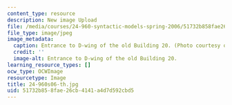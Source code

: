 ```yaml
---
content_type: resource
description: New image Upload
file: /media/courses/24-960-syntactic-models-spring-2006/51732b858fae26cb4141a4d7d592cbd5_24-960s06-th.jpg
file_type: image/jpeg
image_metadata:
  caption: Entrance to D-wing of the old Building 20. (Photo courtesy of John F. Cook.)
  credit: ''
  image-alt: Entrance to D-wing of the old Building 20.
learning_resource_types: []
ocw_type: OCWImage
resourcetype: Image
title: 24-960s06-th.jpg
uid: 51732b85-8fae-26cb-4141-a4d7d592cbd5
---
```

